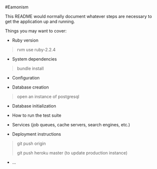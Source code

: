 #Eamonism

This README would normally document whatever steps are necessary to get the
application up and running.

Things you may want to cover:

* Ruby version
>rvm use ruby-2.2.4

* System dependencies
>bundle install

* Configuration

* Database creation
>open an instance of postgresql

* Database initialization

* How to run the test suite

* Services (job queues, cache servers, search engines, etc.)

* Deployment instructions
>git push origin <branch>
>
>git push heroku master (to update production instance)

* ...


